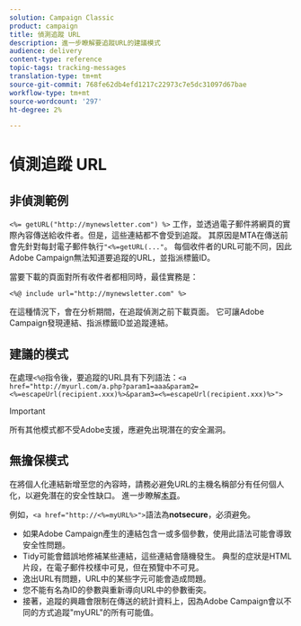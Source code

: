 ```yaml
---
solution: Campaign Classic
product: campaign
title: 偵測追蹤 URL
description: 進一步瞭解要追蹤URL的建議模式
audience: delivery
content-type: reference
topic-tags: tracking-messages
translation-type: tm+mt
source-git-commit: 768fe62db4efd1217c22973c7e5dc31097d67bae
workflow-type: tm+mt
source-wordcount: '297'
ht-degree: 2%

---
```



# 偵測追蹤 URL

## 非偵測範例

`<%= getURL("http://mynewsletter.com") %>` 工作，並透過電子郵件將網頁的實際內容傳送給收件者。但是，這些連結都不會受到追蹤。 其原因是MTA在傳送前會先針對每封電子郵件執行`"<%=getURL(..."`。 每個收件者的URL可能不同，因此Adobe Campaign無法知道要追蹤的URL，並指派標籤ID。

當要下載的頁面對所有收件者都相同時，最佳實務是：

`<%@ include url="http://mynewsletter.com" %>`

在這種情況下，會在分析期間，在追蹤偵測之前下載頁面。 它可讓Adobe Campaign發現連結、指派標籤ID並追蹤連結。

## 建議的模式

在處理`<%@`指令後，要追蹤的URL具有下列語法：`<a href="http://myurl.com/a.php?param1=aaa&param2=<%=escapeUrl(recipient.xxx)%>&param3=<%=escapeUrl(recipient.xxx)%>">`

>[!IMPORTANT]
>
>所有其他模式都不受Adobe支援，應避免出現潛在的安全漏洞。

## 無擔保模式

在將個人化連結新增至您的內容時，請務必避免URL的主機名稱部分有任何個人化，以避免潛在的安全性缺口。 進一步瞭解[本頁](../../installation/using/privacy.md#url-personalization)。

例如，`<a href="http://<%=myURL%>">`語法為&#x200B;**notsecure**，必須避免。

* 如果Adobe Campaign產生的連結包含一或多個參數，使用此語法可能會導致安全性問題。
* Tidy可能會錯誤地修補某些連結，這些連結會隨機發生。 典型的症狀是HTML片段，在電子郵件校樣中可見，但在預覽中不可見。
* 逸出URL有問題，URL中的某些字元可能會造成問題。
* 您不能有名為ID的參數與重新導向URL中的參數衝突。
* 接著，追蹤的興趣會限制在傳送的統計資料上，因為Adobe Campaign會以不同的方式追蹤&quot;myURL&quot;的所有可能值。
